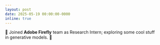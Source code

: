 ```yaml
---
layout: post
date: 2025-05-19 00:00:00-0000
inline: true
---
```


🎨 Joined **Adobe Firefly** team as Research Intern; exploring some cool stuff in generative models. 🚀